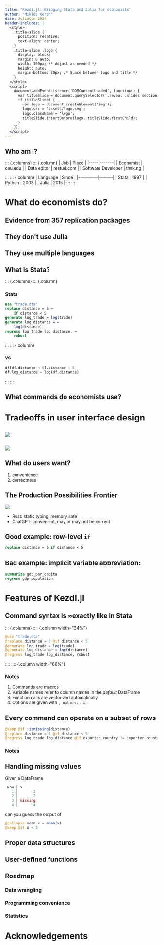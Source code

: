 ```yaml
---
title: "Kezdi.jl: Bridging Stata and Julia for economists"
author: "Miklós Koren"
date: JuliaCon 2024
header-includes: |
  <style>
    .title-slide {
      position: relative;
      text-align: center;
    }
    .title-slide .logo {
      display: block;
      margin: 0 auto;
      width: 100px; /* Adjust as needed */
      height: auto;
      margin-bottom: 20px; /* Space between logo and title */
    }
  </style>
  <script>
    document.addEventListener('DOMContentLoaded', function() {
      var titleSlide = document.querySelector('.reveal .slides section:first-child');
      if (titleSlide) {
        var logo = document.createElement('img');
        logo.src = 'assets/logo.svg';
        logo.className = 'logo';
        titleSlide.insertBefore(logo, titleSlide.firstChild);
      }
    });
  </script>
---
```


## Who am I?
::: {.columns}
::: {.column}
| Job | Place |
|-----|-------|
| Economist | ceu.edu |
| Data editor | restud.com |
| Software Developer | thnk.ng |

:::
::: {.column}
| Language | Since |
|----------|-------|
| Stata    | 1997  |
| Python   | 2003  |
| Julia    | 2015  |
:::
:::


# What do economists do?

## Evidence from 357 replication packages

## They don't use Julia

## They use multiple languages

## What is Stata?
::: {.columns}
::: {.column}
### Stata
```stata
use "trade.dta"
replace distance = 5 ↩
    if distance < 5
generate log_trade = log(trade)
generate log_distance = ↩
    log(distance)
regress log_trade log_distance, ↩
    robust
```
:::
::: {.column}
### vs
```python
df[df.distance < 5].distance = 5
df.log_distance = log(df.distance)
```
:::
:::

## What commands do economists use?

# Tradeoffs in user interface design

## 
![](assets/standards.png)

##
![](assets/MadMen.png)

## What do users want?
1. convenience
2. correctness

## The Production Possibilities Frontier
![](assets/ppf.svg)

- Rust: static typing, memory safe
- ChatGPT: convenient, may or may not be correct

## Good example: row-level `if`
```stata
replace distance = 5 if distance < 5
```

## Bad example: implicit variable abbreviation:
```stata
summarize gdp_per_capita
regress gdp population
```

# Features of Kezdi.jl

## Command syntax is $\approx$exactly like in Stata
::: {.columns}
:::: {.column width="34%"}
```julia
@use "trade.dta"
@replace distance = 5 @if distance < 5
@generate log_trade = log(trade)
@generate log_distance = log(distance)
@regress log_trade log_distance, robust
```
::::
:::: {.column width="66%"}
### Notes
1. Commands are macros
2. Variable names refer to column names in the *default* DataFrame
3. Function calls are vectorized automatically
4. Options are given with `, option`
::::
:::

## Every command can operate on a subset of rows
```julia
@keep @if !ismissing(distance)
@replace distance = 5 @if distance < 5
@regress log_trade log_distance @if exporter_country != importer_country, robust
```

### Notes

## Handling missing values
Given a DataFrame
```julia
 Row │ x
   1 │       1
   2 │       2
   3 │ missing
   4 │       4
```
can you guess the output of
```julia
@collapse mean_x = mean(x)
@keep @if x < 3
```


## Proper data structures

## User-defined functions

## Roadmap
### Data wrangling
### Programming convenience
### Statistics

# Acknowledgements